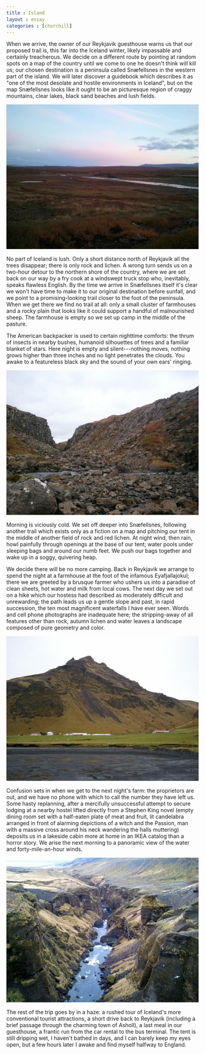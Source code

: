```yaml
---
title : Island
layout : essay
categories : [churchill]
---
```


When we arrive, the owner of our Reykjavik guesthouse warns us that our proposed
trail is, this far into the Iceland winter, likely impassable and certainly
treacherous. We decide on a different route by pointing at random spots on a map
of the country until we come to one he doesn't think will kill us; our chosen
destination is a peninsula called Sn&aelig;fellsnes in the western part of the
island. We will later discover a guidebook which describes it as "one of the
most desolate and hostile environments in Iceland", but on the map
Sn&aelig;fellsnes looks like it ought to be an picturesque region of craggy
mountains, clear lakes, black sand beaches and lush fields.

<img src="../attachments/island-1.jpg" />

No part of Iceland is lush. Only a short distance north of Reykjavik all the
trees disappear; there is only rock and lichen. A wrong turn sends us on a
two-hour detour to the northern shore of the country, where we are set back on
our way by a fry cook at a windswept truck stop who, inevitably, speaks flawless
English. By the time we arrive in Sn&aelig;fellsnes itself it's clear we won't
have time to make it to our original destination before sunfall, and we point to
a promising-looking trail closer to the foot of the peninsula. When we get there
we find no trail at all: only a small cluster of farmhouses and a rocky plain
that looks like it could support a handful of malnourished sheep. The farmhouse
is empty so we set up camp in the middle of the pasture.

The American backpacker is used to certain nighttime comforts: the thrum of
insects in nearby bushes, humanoid silhouettes of trees and a familiar blanket
of stars. Here night is empty and silent---nothing moves, nothing grows higher
than three inches and no light penetrates the clouds. You awake to a featureless
black sky and the sound of your own ears' ringing.

<img src="../attachments/island-2.jpg" />

Morning is viciously cold. We set off deeper into Sn&aelig;fellsnes, following
another trail which exists only as a fiction on a map and pitching our tent in
the middle of another field of rock and red lichen. At night wind, then rain,
howl painfully through openings at the base of our tent; water pools under
sleeping bags and around our numb feet. We push our bags together and wake up in
a soggy, quivering heap.

We decide there will be no more camping. Back in Reykjavik we arrange to spend
the night at a farmhouse at the foot of the infamous Eyafjallajokul; there we
are greeted by a brusque farmer who ushers us into a paradise of clean sheets,
hot water and milk from local cows. The next day we set out on a hike which our
hostess had described as moderately difficult and unrewarding; the path leads us
up a gentle slope and past, in rapid succession, the ten most magnificent
waterfalls I have ever seen. Words and cell phone photographs are inadequate
here; the stripping-away of all features other than rock, autumn lichen and
water leaves a landscape composed of pure geometry and color.

<img src="../attachments/island-3.jpg" />

Confusion sets in when we get to the next night's farm: the proprietors are out,
and we have no phone with which to call the number they have left us. Some hasty
replanning, after a mercifully unsuccessful attempt to secure lodging at a
nearby hostel lifted directly from a Stephen King novel (empty dining room set
with a half-eaten plate of meat and fruit, lit candelabra arranged in front of
alarming depictions of a witch and the Passion, man with a massive cross around
his neck wandering the halls muttering) deposits us in a lakeside cabin more at
home in an IKEA catalog than a horror story. We arise the next morning to a
panoramic view of the water and forty-mile-an-hour winds.

<img src="../attachments/island-4.jpg" />

The rest of the trip goes by in a haze: a rushed tour of Iceland's more
conventional tourist attractions, a short drive back to Reykjavik (including a
brief passage through the charming town of Asholl), a last meal in our
guesthouse, a frantic run from the car rental to the bus terminal. The tent is
still dripping wet, I haven't bathed in days, and I can barely keep my eyes
open, but a few hours later I awake and find myself halfway to England.
